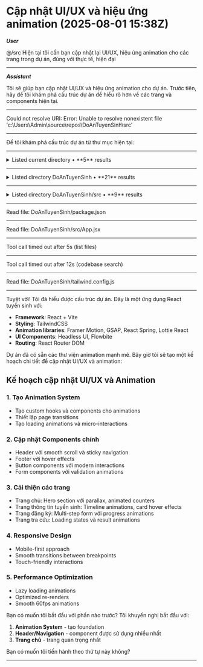 <!-- Generated by SpecStory -->

# Cập nhật UI/UX và hiệu ứng animation (2025-08-01 15:38Z)

_**User**_

@/src Hiện tại tôi cần bạn cập nhật lại UI/UX, hiệu ứng animation cho các trang trong dự án, đúng với thực tế, hiện đại

---

_**Assistant**_

Tôi sẽ giúp bạn cập nhật UI/UX và hiệu ứng animation cho dự án. Trước tiên, hãy để tôi khám phá cấu trúc dự án để hiểu rõ hơn về các trang và components hiện tại.

---

Could not resolve URI: Error: Unable to resolve nonexistent file 'c:\Users\Admin\source\repos\DoAnTuyenSinh\src'

---

Để tôi khám phá cấu trúc dự án từ thư mục hiện tại:

---

<details>
            <summary>Listed current directory • **5** results</summary>
        
| Name |
|-------|
| 📁 `.git` |
| 📁 `DoAnTuyenSinh` |
| 📄 `.cursorindexingignore` |
| 📁 `.specstory` |
| 📁 `DESKTOP-8S6DUP6` |

</details>

---

<details>
            <summary>Listed directory DoAnTuyenSinh • **21** results</summary>
        
| Name |
|-------|
| 📄 `HUONG_DAN_CHAY_LOCAL.md` |
| 📄 `package.json` |
| 📄 `README.md` |
| 📁 `.idea` |
| 📁 `dist` |
| 📄 `index.html` |
| 📁 `src` |
| 📄 `package-lock.json` |
| 📁 `node_modules` |
| 📁 `backend` |
| 📄 `tailwind.config.js` |
| 📄 `DEPLOYMENT.md` |
| 📄 `KHAC_PHUC_LOI.md` |
| 📄 `.vercelignore` |
| 📄 `vercel.json` |
| 📄 `vite.config.js` |
| 📄 `MIGRATION_GUIDE.md` |
| 📁 `public` |
| 📄 `manifest.json` |
| 📄 `postcss.config.js` |
| 📁 `css` |

</details>

---

<details>
            <summary>Listed directory DoAnTuyenSinh/src • **9** results</summary>
        
| Name |
|-------|
| 📄 `App.jsx` |
| 📁 `components` |
| 📄 `main.jsx` |
| 📁 `contexts` |
| 📁 `pages` |
| 📁 `utils` |
| 📁 `config` |
| 📁 `accounts` |
| 📁 `admin` |

</details>

---

Read file: DoAnTuyenSinh/package.json

---

Read file: DoAnTuyenSinh/src/App.jsx

---

Tool call timed out after 5s (list files)

---

Tool call timed out after 12s (codebase search)

---

Read file: DoAnTuyenSinh/tailwind.config.js

---

Tuyệt vời! Tôi đã hiểu được cấu trúc dự án. Đây là một ứng dụng React tuyển sinh với:

- **Framework**: React + Vite
- **Styling**: TailwindCSS 
- **Animation libraries**: Framer Motion, GSAP, React Spring, Lottie React
- **UI Components**: Headless UI, Flowbite
- **Routing**: React Router DOM

Dự án đã có sẵn các thư viện animation mạnh mẽ. Bây giờ tôi sẽ tạo một kế hoạch chi tiết để cập nhật UI/UX và animation:

## Kế hoạch cập nhật UI/UX và Animation

### 1. **Tạo Animation System**
- Tạo custom hooks và components cho animations
- Thiết lập page transitions
- Tạo loading animations và micro-interactions

### 2. **Cập nhật Components chính**
- Header với smooth scroll và sticky navigation
- Footer với hover effects
- Button components với modern interactions
- Form components với validation animations

### 3. **Cải thiện các trang**
- Trang chủ: Hero section với parallax, animated counters
- Trang thông tin tuyển sinh: Timeline animations, card hover effects
- Trang đăng ký: Multi-step form với progress animations
- Trang tra cứu: Loading states và result animations

### 4. **Responsive Design**
- Mobile-first approach
- Smooth transitions between breakpoints
- Touch-friendly interactions

### 5. **Performance Optimization**
- Lazy loading animations
- Optimized re-renders
- Smooth 60fps animations

Bạn có muốn tôi bắt đầu với phần nào trước? Tôi khuyến nghị bắt đầu với:
1. **Animation System** - tạo foundation
2. **Header/Navigation** - component được sử dụng nhiều nhất
3. **Trang chủ** - trang quan trọng nhất

Bạn có muốn tôi tiến hành theo thứ tự này không?


---

